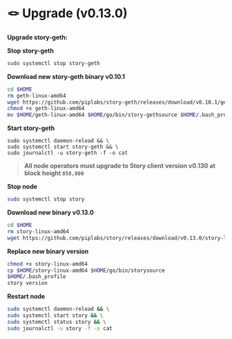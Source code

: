 # 🪢 Upgrade (v0.13.0)

**Upgrade story-geth:**

**Stop story-geth**

```bash
sudo systemctl stop story-geth
```

**Download new story-geth binary v0.10.1**

```bash
cd $HOME
rm geth-linux-amd64
wget https://github.com/piplabs/story-geth/releases/download/v0.10.1/geth-linux-amd64
chmod +x geth-linux-amd64
mv $HOME/geth-linux-amd64 $HOME/go/bin/story-gethsource $HOME/.bash_profilestory-geth version
```

**Start story-geth**

```
sudo systemctl daemon-reload && \
sudo systemctl start story-geth && \
sudo journalctl -u story-geth -f -o cat
```

> **All node operators must upgrade to Story client version v0.130 at block height **<mark style="color:red;">**`858,000`**</mark>

**Stop node**

```bash
sudo systemctl stop story
```

**Download new binary v0.13.0**

```bash
cd $HOME
rm story-linux-amd64
wget https://github.com/piplabs/story/releases/download/v0.13.0/story-linux-amd64
```

**Replace new binary version**

```bash
chmod +x story-linux-amd64
cp $HOME/story-linux-amd64 $HOME/go/bin/storysource 
$HOME/.bash_profile
story version
```

**Restart node**

```bash
sudo systemctl daemon-reload && \
sudo systemctl start story && \
sudo systemctl status story && \
sudo journalctl -u story -f -o cat
```
